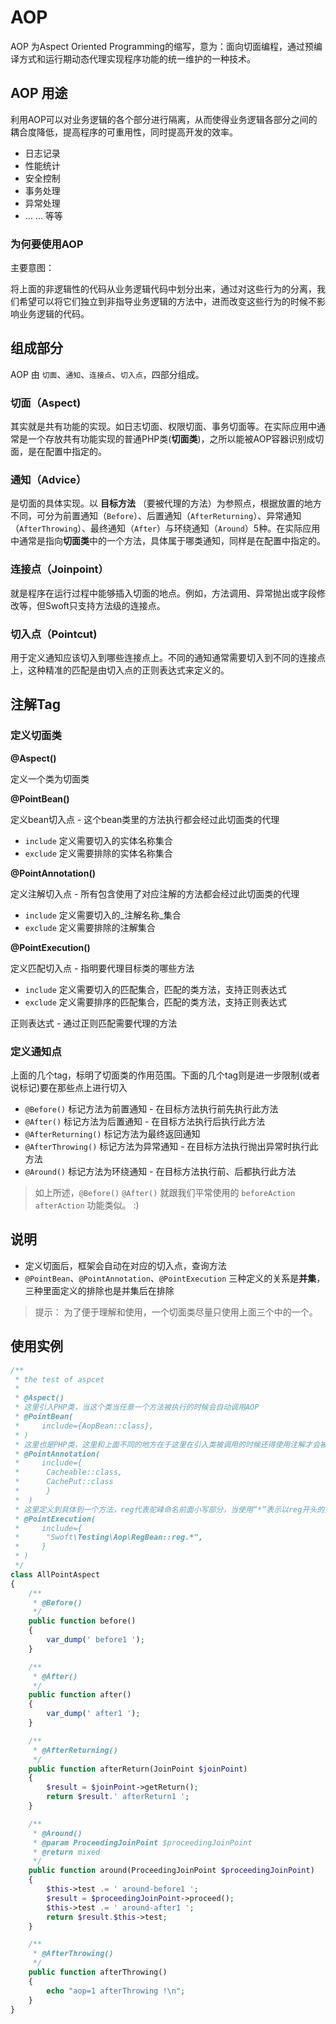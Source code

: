 # AOP

AOP 为Aspect Oriented Programming的缩写，意为：面向切面编程，通过预编译方式和运行期动态代理实现程序功能的统一维护的一种技术。

## AOP 用途

利用AOP可以对业务逻辑的各个部分进行隔离，从而使得业务逻辑各部分之间的耦合度降低，提高程序的可重用性，同时提高开发的效率。

- 日志记录
- 性能统计
- 安全控制
- 事务处理
- 异常处理
- ... ... 等等

### 为何要使用AOP

主要意图：

将上面的非逻辑性的代码从业务逻辑代码中划分出来，通过对这些行为的分离，我们希望可以将它们独立到非指导业务逻辑的方法中，进而改变这些行为的时候不影响业务逻辑的代码。

## 组成部分

AOP 由 `切面`、`通知`、`连接点`、`切入点`，四部分组成。

### 切面（Aspect)  

其实就是共有功能的实现。如日志切面、权限切面、事务切面等。在实际应用中通常是一个存放共有功能实现的普通PHP类(**切面类**)，之所以能被AOP容器识别成切面，是在配置中指定的。

### 通知（Advice）

是切面的具体实现。以 **目标方法** （要被代理的方法）为参照点，根据放置的地方不同，可分为前置通知（`Before`）、后置通知（`AfterReturning`）、异常通知（`AfterThrowing`）、最终通知（`After`）与环绕通知（`Around`）5种。在实际应用中通常是指向**切面类**中的一个方法，具体属于哪类通知，同样是在配置中指定的。

### 连接点（Joinpoint）  

就是程序在运行过程中能够插入切面的地点。例如，方法调用、异常抛出或字段修改等，但Swoft只支持方法级的连接点。

### 切入点（Pointcut)
 
用于定义通知应该切入到哪些连接点上。不同的通知通常需要切入到不同的连接点上，这种精准的匹配是由切入点的正则表达式来定义的。

## 注解Tag

### 定义切面类

**@Aspect()**    

定义一个类为切面类

**@PointBean()**    

定义bean切入点 - 这个bean类里的方法执行都会经过此切面类的代理

- `include` 定义需要切入的实体名称集合
- `exclude` 定义需要排除的实体名称集合

**@PointAnnotation()**  
  
定义注解切入点 - 所有包含使用了对应注解的方法都会经过此切面类的代理

- `include` 定义需要切入的_注解名称_集合
- `exclude` 定义需要排除的注解集合

**@PointExecution()**    

定义匹配切入点 - 指明要代理目标类的哪些方法

- `include` 定义需要切入的匹配集合，匹配的类方法，支持正则表达式
- `exclude` 定义需要排序的匹配集合，匹配的类方法，支持正则表达式

正则表达式 - 通过正则匹配需要代理的方法

### 定义通知点

上面的几个tag，标明了切面类的作用范围。下面的几个tag则是进一步限制(或者说标记)要在那些点上进行切入

- `@Before()` 标记方法为前置通知 - 在目标方法执行前先执行此方法
- `@After()` 标记方法为后置通知 - 在目标方法执行后执行此方法
- `@AfterReturning()` 标记方法为最终返回通知
- `@AfterThrowing()` 标记方法为异常通知 - 在目标方法执行抛出异常时执行此方法
- `@Around()` 标记方法为环绕通知 - 在目标方法执行前、后都执行此方法

> 如上所述，`@Before()` `@After()` 就跟我们平常使用的 `beforeAction` `afterAction` 功能类似。 :)

## 说明

- 定义切面后，框架会自动在对应的切入点，查询方法
- `@PointBean`、`@PointAnnotation`、`@PointExecution` 三种定义的关系是**并集**，三种里面定义的排除也是并集后在排除

> 提示： 为了便于理解和使用，一个切面类尽量只使用上面三个中的一个。

## 使用实例

```php
/**
 * the test of aspcet
 *
 * @Aspect()
 * 这里引入PHP类，当这个类当任意一个方法被执行的时候会自动调用AOP
 * @PointBean(
 *     include={AopBean::class},
 * )
 * 这里也是PHP类，这里和上面不同的地方在于这里在引入类被调用的时候还得使用注解才会被调用，否则不会
 * @PointAnnotation(
 *     include={
 *      Cacheable::class,
 *      CachePut::class
 *      }
 *  )
 * 这里定义到具体到一个方法，reg代表驼峰命名前面小写部分，当使用“*”表示以reg开头的方法被执行都会触发AOP
 * @PointExecution(
 *     include={
 *      "Swoft\Testing\Aop\RegBean::reg.*",
 *     }
 * )
 */
class AllPointAspect
{
    /**
     * @Before()
     */
    public function before()
    {
        var_dump(' before1 ');
    }

    /**
     * @After()
     */
    public function after()
    {
        var_dump(' after1 ');
    }

    /**
     * @AfterReturning()
     */
    public function afterReturn(JoinPoint $joinPoint)
    {
        $result = $joinPoint->getReturn();
        return $result.' afterReturn1 ';
    }

    /**
     * @Around()
     * @param ProceedingJoinPoint $proceedingJoinPoint
     * @return mixed
     */
    public function around(ProceedingJoinPoint $proceedingJoinPoint)
    {
        $this->test .= ' around-before1 ';
        $result = $proceedingJoinPoint->proceed();
        $this->test .= ' around-after1 ';
        return $result.$this->test;
    }

    /**
     * @AfterThrowing()
     */
    public function afterThrowing()
    {
        echo "aop=1 afterThrowing !\n";
    }
}
```


